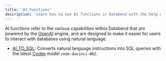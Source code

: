 ```yaml
---
title: 'AI Functions'
description: 'Learn how to use AI functions in Databend with the help of the OpenAI engine.'
---
```


AI functions refer to the various capabilities within Databend that are powered by the [OpenAI](https://openai.com/) engine, and are designed to make it easier for users to interact with databases using natural language.

- [AI_TO_SQL](01-ai-to-sql.md): Converts natural language instructions into SQL queries with the latest [Codex](https://openai.com/blog/openai-codex) model `code-davinci-002`.